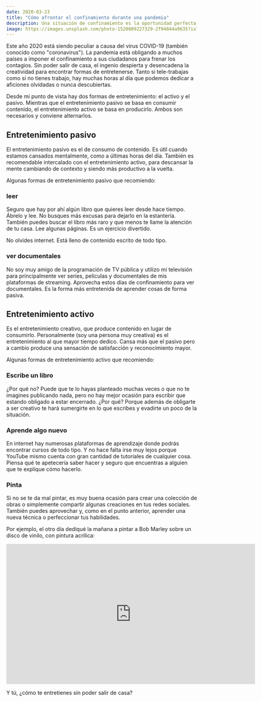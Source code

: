 ```yaml
---
date: 2020-03-23
title: "Cómo afrontar el confinamiento durante una pandemia"
description: Una situación de confinamiento es la oportunidad perfecta para encontrar formas de entretenimiento que puedan desarrollarse sin salir de casa.
image: https://images.unsplash.com/photo-1520809227329-2f94844a9635?ixlib=rb-1.2.1&q=80&fm=jpg&crop=entropy&cs=tinysrgb&w=2000&fit=max&ixid=eyJhcHBfaWQiOjExNzczfQ
---
```


Este año 2020 está siendo peculiar a causa del virus COVID-19 (también conocido como "coronavirus"). La pandemia está obligando a muchos países a imponer el confinamiento a sus ciudadanos para frenar los contagios. Sin poder salir de casa, el ingenio despierta y desencadena la creatividad para encontrar formas de entretenerse. Tanto si tele-trabajas como si no tienes trabajo, hay muchas horas al día que podemos dedicar a aficiones olvidadas o nunca descubiertas.

Desde mi punto de vista hay dos formas de entretenimiento: el activo y el pasivo. Mientras que el entretenimiento pasivo se basa en consumir contenido, el entretenimiento activo se basa en producirlo. Ambos son necesarios y conviene alternarlos.

## Entretenimiento pasivo

El entretenimiento pasivo es el de consumo de contenido. Es útil cuando estamos cansados mentalmente, como a últimas horas del día. También es recomendable intercalado con el entretenimiento activo, para descansar la mente cambiando de contexto y siendo más productivo a la vuelta.

Algunas formas de entretenimiento pasivo que recomiendo:

### leer 

Seguro que hay por ahí algún libro que quieres leer desde hace tiempo. Ábrelo y lee. No busques más excusas para dejarlo en la estantería. También puedes buscar el libro más raro y que menos te llame la atención de tu casa. Lee algunas páginas. Es un ejercicio divertido.

No olvides internet. Está lleno de contenido escrito de todo tipo.

### ver documentales

No soy muy amigo de la programación de TV pública y utilizo mi televisión para principalmente ver series, películas y documentales de mis plataformas de streaming. Aprovecha estos días de confinamiento para ver documentales. Es la forma más entretenida de aprender cosas de forma pasiva.

## Entretenimiento activo

Es el entretenimiento creativo, que produce contenido en lugar de consumirlo. Personalmente (soy una persona muy creativa) es el entretenimiento al que mayor tiempo dedico. Cansa más que el pasivo pero a cambio produce una sensación de satisfacción y reconocimiento mayor.

Algunas formas de entretenimiento activo que recomiendo:

### Escribe un libro

¿Por qué no? Puede que te lo hayas planteado muchas veces o que no te imagines publicando nada, pero no hay mejor ocasión para escribir que estando obligado a estar encerrado. ¿Por qué? Porque además de obligarte a ser creativo te hará sumergirte en lo que escribes y evadirte un poco de la situación.

### Aprende algo nuevo

En internet hay numerosas plataformas de aprendizaje donde podrás encontrar cursos de todo tipo. Y no hace falta irse muy lejos porque YouTube mismo cuenta con gran cantidad de tutoriales de cualquier cosa. Piensa qué te apetecería saber hacer y seguro que encuentras a alguien que te explique cómo hacerlo.

### Pinta 

Si no se te da mal pintar, es muy buena ocasión para crear una colección de obras o simplemente compartir algunas creaciones en tus redes sociales. También puedes aprovechar y, como en el punto anterior, aprender una nueva técnica o perfeccionar tus habilidades.

Por ejemplo, el otro día dediqué la mañana a pintar a Bob Marley sobre un disco de vinilo, con pintura acrílica:

<div class="video">
  <iframe width="657" height="370" src="https://www.youtube.com/embed/c0YthplT_5Q" frameborder="0" allow="accelerometer; autoplay; clipboard-write; encrypted-media; gyroscope; picture-in-picture" allowfullscreen></iframe>
</div>

Y tú, ¿cómo te entretienes sin poder salir de casa?
